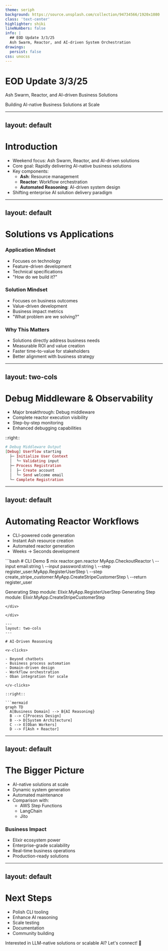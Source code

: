 ```yaml
---
theme: seriph
background: https://source.unsplash.com/collection/94734566/1920x1080
class: 'text-center'
highlighter: shiki
lineNumbers: false
info: |
  ## EOD Update 3/3/25
  Ash Swarm, Reactor, and AI-driven System Orchestration
drawings:
  persist: false
css: unocss
---
```


# EOD Update 3/3/25

Ash Swarm, Reactor, and AI-driven Business Solutions

<div class="pt-12">
  <span class="text-xl opacity-80">Building AI-native Business Solutions at Scale</span>
</div>

<!--
Quick intro and overview of the weekend's work
-->

---
layout: default
---

# Introduction

<v-clicks>

- Weekend focus: Ash Swarm, Reactor, and AI-driven solutions
- Core goal: Rapidly delivering AI-native business solutions
- Key components:
  - **Ash**: Resource management
  - **Reactor**: Workflow orchestration
  - **Automated Reasoning**: AI-driven system design
- Shifting enterprise AI solution delivery paradigm

</v-clicks>

<!--
Opening context and importance
-->

---
layout: default
---

# Solutions vs Applications

<div class="grid grid-cols-2 gap-4">
<div>
<v-clicks>

### Application Mindset
- Focuses on technology
- Feature-driven development
- Technical specifications
- "How do we build it?"

</v-clicks>
</div>

<div>
<v-clicks>

### Solution Mindset
- Focuses on business outcomes
- Value-driven development
- Business impact metrics
- "What problem are we solving?"

</v-clicks>
</div>
</div>

<div class="pt-8">
<v-clicks>

### Why This Matters
- Solutions directly address business needs
- Measurable ROI and value creation
- Faster time-to-value for stakeholders
- Better alignment with business strategy

</v-clicks>
</div>

---
layout: two-cols
---

# Debug Middleware & Observability

<v-clicks>

- Major breakthrough: Debug middleware
- Complete reactor execution visibility
- Step-by-step monitoring
- Enhanced debugging capabilities

</v-clicks>

::right::

```elixir
# Debug Middleware Output
[Debug] UserFlow starting
  ├─ Initialize User Context
  │  └─ Validating input
  ├─ Process Registration
  │  ├─ Create account
  │  └─ Send welcome email
  └─ Complete Registration
```

<!--
Real example of debug output
-->

---
layout: default
---

# Automating Reactor Workflows

<div class="grid grid-cols-2 gap-4">

<div>
<v-clicks>

- CLI-powered code generation
- Instant Ash resource creation
- Automated reactor generation
- Weeks → Seconds development

</v-clicks>
</div>

<div>
```bash
# CLI Demo
$ mix reactor.gen.reactor MyApp.CheckoutReactor \
    --input email:string \
    --input password:string \
    --step register_user:MyApp.RegisterUserStep \
    --step create_stripe_customer:MyApp.CreateStripeCustomerStep \
    --return register_user

Generating Step module: Elixir.MyApp.RegisterUserStep
Generating Step module: Elixir.MyApp.CreateStripeCustomerStep
```
</div>

</div>

---
layout: two-cols
---

# AI-Driven Reasoning

<v-clicks>

- Beyond chatbots
- Business process automation
- Domain-driven design
- Workflow orchestration
- Oban integration for scale

</v-clicks>

::right::

```mermaid
graph TD
  A[Business Domain] --> B{AI Reasoning}
  B --> C[Process Design]
  B --> D[System Architecture]
  C --> E[Oban Workers]
  D --> F[Ash + Reactor]
```

---
layout: default
---

# The Bigger Picture

<div class="grid grid-cols-2 gap-4">
<div class="pr-4">
<v-clicks>

- AI-native solutions at scale
- Dynamic system generation
- Automated maintenance
- Comparison with:
  - AWS Step Functions
  - LangChain
  - Jito

</v-clicks>
</div>

<div>
<v-clicks>

### Business Impact
- Elixir ecosystem power
- Enterprise-grade scalability
- Real-time business operations
- Production-ready solutions

</v-clicks>
</div>

</div>

---
layout: default
---

# Next Steps

<v-clicks>

- Polish CLI tooling
- Enhance AI reasoning
- Scale testing
- Documentation
- Community building

</v-clicks>

<div class="pt-12">
  <span class="px-2 py-1 rounded cursor-pointer" hover="bg-white bg-opacity-10">
    Interested in LLM-native solutions or scalable AI? Let's connect! 🚀
  </span>
</div>